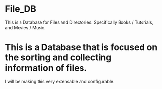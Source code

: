 # File_DB
This is a Database for Files and Directories. Specifically Books / Tutorials, and Movies / Music.

# This is a Database that is focused on the sorting and collecting information of files.

I will be making this very extensable and configurable.
